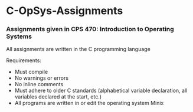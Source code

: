 # C-OpSys-Assignments
### Assignments given in CPS 470: Introduction to Operating Systems

All assignments are written in the C programming language

Requirements:
  - Must compile
  - No warnings or errors
  - No inline comments
  - Must adhere to older C standards (alphabetical variable declaration, all variables declared at the start, etc.)
  - All programs are written in or edit the operating system Minix
  

